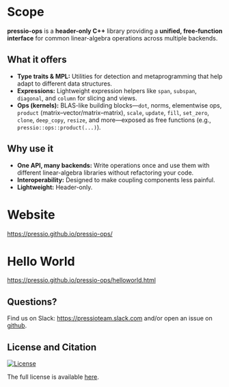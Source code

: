 
# Scope

**pressio-ops** is a **header-only C++** library providing a **unified, free-function interface** for common linear-algebra operations across multiple backends. 

## What it offers
- **Type traits & MPL:** Utilities for detection and metaprogramming that help adapt to different data structures.
- **Expressions:** Lightweight expression helpers like `span`, `subspan`, `diagonal`, and `column` for slicing and views.
- **Ops (kernels):** BLAS-like building blocks—`dot`, norms, elementwise ops, `product` (matrix–vector/matrix–matrix), `scale`, `update`, `fill`, `set_zero`, `clone`, `deep_copy`, `resize`, and more—exposed as free functions (e.g., `pressio::ops::product(...)`).

## Why use it
- **One API, many backends:** Write operations once and use them with different linear-algebra libraries without refactoring your code.
- **Interoperability:** Designed to make coupling components less painful.
- **Lightweight:** Header-only.

# Website

https://pressio.github.io/pressio-ops/

# Hello World 

https://pressio.github.io/pressio-ops/helloworld.html


## Questions?

Find us on Slack: https://pressioteam.slack.com and/or
open an issue on [github](https://github.com/Pressio/pressio-ops/issues/new).


## License and Citation

[![License](https://img.shields.io/badge/License-BSD%203--Clause-blue.svg)](https://opensource.org/licenses/BSD-3-Clause)

The full license is available [here](https://github.com/Pressio/pressio-ops/blob/main/LICENSE).
